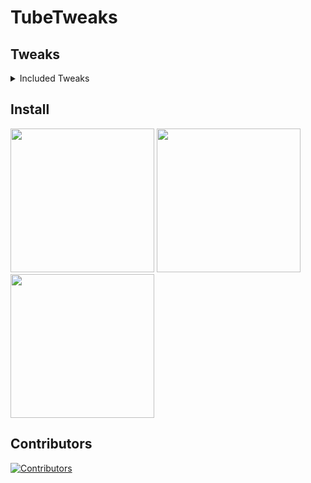 # TubeTweaks

## Tweaks

<details markdown="block">
  <summary>
    Included Tweaks
  </summary>

| **Name**              | **Description**                                                                 |
|-----------------------|---------------------------------------------------------------------------------|
| BigYTMiniPlayer       | Jailbreak tweak that makes the miniplayer in YouTube easier to see.            |
| DontEatMyContent      | Prevents the notch/Dynamic Island from covering 2:1 video content in YouTube.  |
| Gonerino              | Block specific channels and automatically remove their videos from your feed.  |
| iSponsorBlock         | Skips annoying sponsor ads inside YouTube videos.                              |
| LowContrastMode       | Makes the UI interface look dimmer to make it easier on the eyes. (App Compatibility: v17.33.2-v17.38.10) |
| OLEDDarkmode          | Replace official YouTube dark mode with a true OLED dark mode.                 |
| OLDDarkmode           | Replace new official YouTube dark mode with old (grey) YouTube dark mode.      |
| Return YouTube Dislikes | Brings back Dislike counts under YouTube videos using ReturnYouTubeDislike's API. |
| YTABConfig            | Adds a new section named "A/B" in the YouTube app settings where all features can be toggled freely by the user. |
| YTHoldForSpeed        | Allows you to quickly toggle between a selected video playback speed by tapping and holding on the video player in the YouTube application. |
| YTLite                | A tweak that enhances the YouTube experience by removing ads, enabling background playback, and offering over 60 customization options. |
| YTNoCheckLocalNetwork | Blocks the Local Network permission popup in YouTube.                          |
| YTNoModernUI          | This tweak changes and removes some newer UI elements from the YouTube app such as some rounded buttons, old progress bar, and old buffer bar. |
| YTNoTracking          | An iOS YouTube tweak that disables Tracking Parameters in the YouTube App.     |
| YTUHD                 | This tweak unlocks 1440p (2K) and 2160p (4K) resolutions in the iOS YouTube app. |
| YTSpeed               | Adds 2.25x to 5x playback speed options in the YouTube video player.           |
| YTVideoOverlay        | A helper tweak that adds buttons on the YouTube video overlay.                 |
| YouMute               | Allows users to mute/unmute videos directly in the YouTube Video Player.       |
| YouPiP                | Enables native Picture-in-Picture feature for videos in the YouTube app.       |
| YouQuality            | Enables you to view and change video quality in YouTube faster.                |
| YouRememberCaption    | Makes YouTube remember your video caption setting.                             |

</details>

## Install
  
<a href="https://tinyurl.com/bdfkbtf7"><img src="https://adriancastro.dev/0byxzkzdsauj.png" width="230"></a>
<a href="https://tinyurl.com/24zjszuf"><img src="https://i.imgur.com/dsbDLK9.png" width="230"></a>
<a href="https://tinyurl.com/yh455zk6"><img src="https://i.imgur.com/46qhEAv.png" width="230"></a>

## Contributors

[![Contributors](https://contrib.rocks/image?repo=castdrian/TubeTweaks)](https://github.com/castdrian/TubeTweaks/graphs/contributors)
